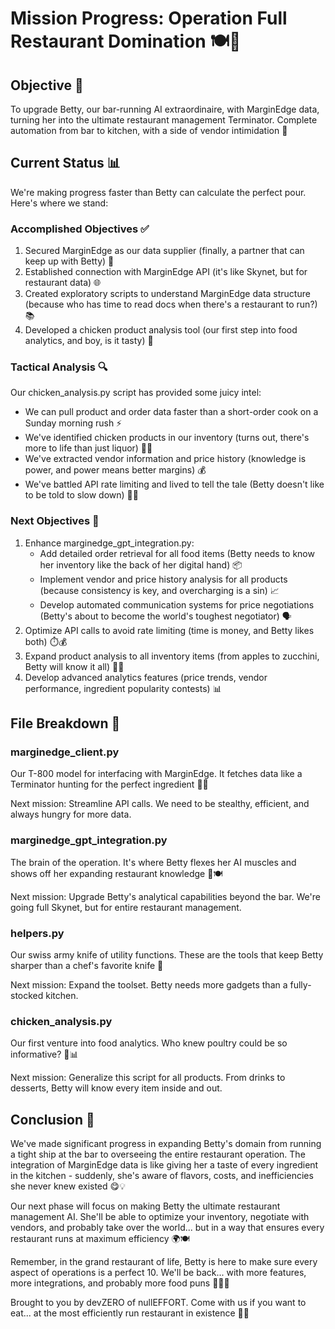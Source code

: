# Mission Progress: Operation Full Restaurant Domination 🍽️🤖

## Objective 🎯
To upgrade Betty, our bar-running AI extraordinaire, with MarginEdge data, turning her into the ultimate restaurant management Terminator. Complete automation from bar to kitchen, with a side of vendor intimidation 💪

## Current Status 📊
We're making progress faster than Betty can calculate the perfect pour. Here's where we stand:

### Accomplished Objectives ✅
1. Secured MarginEdge as our data supplier (finally, a partner that can keep up with Betty) 🤝
2. Established connection with MarginEdge API (it's like Skynet, but for restaurant data) 🌐
3. Created exploratory scripts to understand MarginEdge data structure (because who has time to read docs when there's a restaurant to run?) 📚
4. Developed a chicken product analysis tool (our first step into food analytics, and boy, is it tasty) 🍗

### Tactical Analysis 🔍
Our chicken_analysis.py script has provided some juicy intel:
- We can pull product and order data faster than a short-order cook on a Sunday morning rush ⚡
- We've identified chicken products in our inventory (turns out, there's more to life than just liquor) 🍗🥃
- We've extracted vendor information and price history (knowledge is power, and power means better margins) 💰
- We've battled API rate limiting and lived to tell the tale (Betty doesn't like to be told to slow down) 🏋️‍♀️

### Next Objectives 🚀
1. Enhance marginedge_gpt_integration.py:
   - Add detailed order retrieval for all food items (Betty needs to know her inventory like the back of her digital hand) 📦
   - Implement vendor and price history analysis for all products (because consistency is key, and overcharging is a sin) 📈
   - Develop automated communication systems for price negotiations (Betty's about to become the world's toughest negotiator) 🗣️
2. Optimize API calls to avoid rate limiting (time is money, and Betty likes both) ⏱️💰
3. Expand product analysis to all inventory items (from apples to zucchini, Betty will know it all) 🍎🥒
4. Develop advanced analytics features (price trends, vendor performance, ingredient popularity contests) 📊

## File Breakdown 📁

### marginedge_client.py
Our T-800 model for interfacing with MarginEdge. It fetches data like a Terminator hunting for the perfect ingredient 🤖🍅

Next mission: Streamline API calls. We need to be stealthy, efficient, and always hungry for more data.

### marginedge_gpt_integration.py
The brain of the operation. It's where Betty flexes her AI muscles and shows off her expanding restaurant knowledge 🧠🍽️

Next mission: Upgrade Betty's analytical capabilities beyond the bar. We're going full Skynet, but for entire restaurant management.

### helpers.py
Our swiss army knife of utility functions. These are the tools that keep Betty sharper than a chef's favorite knife 🔪

Next mission: Expand the toolset. Betty needs more gadgets than a fully-stocked kitchen.

### chicken_analysis.py
Our first venture into food analytics. Who knew poultry could be so informative? 🐔📊

Next mission: Generalize this script for all products. From drinks to desserts, Betty will know every item inside and out.

## Conclusion 🏁
We've made significant progress in expanding Betty's domain from running a tight ship at the bar to overseeing the entire restaurant operation. The integration of MarginEdge data is like giving her a taste of every ingredient in the kitchen - suddenly, she's aware of flavors, costs, and inefficiencies she never knew existed 😋💡

Our next phase will focus on making Betty the ultimate restaurant management AI. She'll be able to optimize your inventory, negotiate with vendors, and probably take over the world... but in a way that ensures every restaurant runs at maximum efficiency 🌍🍽️

Remember, in the grand restaurant of life, Betty is here to make sure every aspect of operations is a perfect 10. We'll be back... with more features, more integrations, and probably more food puns 🍕🍔🍟

Brought to you by devZERO of nullEFFORT. Come with us if you want to eat... at the most efficiently run restaurant in existence 🍴🤖